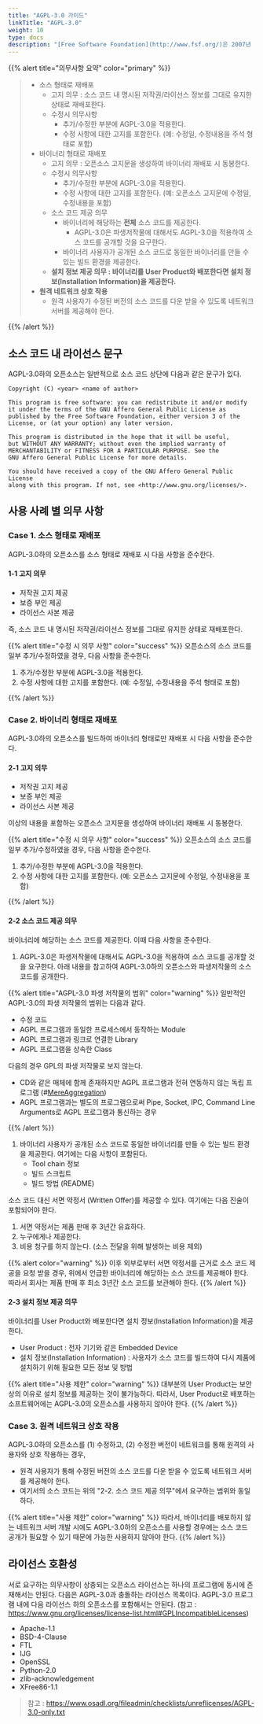 ```yaml
---
title: "AGPL-3.0 가이드"
linkTitle: "AGPL-3.0"
weight: 10
type: docs
description: "[Free Software Foundation](http://www.fsf.org/)은 2007년 [AGPL-3.0](https://www.gnu.org/licenses/agpl-3.0.html)을 공개하였다. AGPL-3.0은 GPL-3.0에 네트워크로 상호 작용하는 소프트웨어의 소스 코드도 공개해야 한다는 조항을 추가한 라이선스이다."
---
```


{{% alert title="의무사항 요약" color="primary" %}}
<div class="-bg-100 p-3">

> - 소스 형태로 재배포  
>   - 고지 의무 : 소스 코드 내 명시된 저작권/라이선스 정보를 그대로 유지한 상태로 재배포한다.  
>   - 수정시 의무사항  
>     - 추가/수정한 부분에 AGPL-3.0을 적용한다.  
>     - 수정 사항에 대한 고지를 포함한다. (예: 수정일, 수정내용을 주석 형태로 포함)  
> - 바이너리 형태로 재배포  
>   - 고지 의무 : 오픈소스 고지문을 생성하여 바이너리 재배포 시 동봉한다.  
>   - 수정시 의무사항  
>     - 추가/수정한 부분에 AGPL-3.0을 적용한다.  
>     - 수정 사항에 대한 고지를 포함한다. (예: 오픈소스 고지문에 수정일, 수정내용을 포함)   
>   - 소스 코드 제공 의무  
>     - <span class="-text-warning">바이너리에 해당하는 **전체** 소스 코드를 제공한다.</span>
>       - AGPL-3.0은 파생저작물에 대해서도 AGPL-3.0을 적용하여 소스 코드를 공개할 것을 요구한다.
>     - 바이너리 사용자가 공개된 소스 코드로 동일한 바이너리를 만들 수 있는 <span class="-text-warning">빌드 환경</span>을 제공한다.  
>   - <b>설치 정보 제공 의무 : 바이너리를 User Product와 배포한다면 설치 정보(Installation Information)을 제공한다.</b>  
> - <span class="-text-warning">**원격 네트워크 상호 작용**</span>
>   - 원격 사용자가 수정된 버전의 소스 코드를 다운 받을 수 있도록 네트워크 서버를 제공해야 한다.  

</div>
{{% /alert %}}

## 소스 코드 내 라이선스 문구
AGPL-3.0하의 오픈소스는 일반적으로 소스 코드 상단에 다음과 같은 문구가 있다. 

~~~
Copyright (C) <year> <name of author>
 
This program is free software: you can redistribute it and/or modify
it under the terms of the GNU Affero General Public License as
published by the Free Software Foundation, either version 3 of the
License, or (at your option) any later version.
 
This program is distributed in the hope that it will be useful,
but WITHOUT ANY WARRANTY; without even the implied warranty of
MERCHANTABILITY or FITNESS FOR A PARTICULAR PURPOSE. See the
GNU Affero General Public License for more details.
 
You should have received a copy of the GNU Affero General Public License
along with this program. If not, see <http://www.gnu.org/licenses/>.
~~~

## 사용 사례 별 의무 사항
### Case 1. 소스 형태로 재배포 
AGPL-3.0하의 오픈소스를 소스 형태로 재배포 시 다음 사항을 준수한다.

#### 1-1 고지 의무
* 저작권 고지 제공
* 보증 부인 제공
* 라이선스 사본 제공

즉, 소스 코드 내 명시된 저작권/라이선스 정보를 그대로 유지한 상태로 재배포한다. 

{{% alert title="수정 시 의무 사항" color="success" %}}
오픈소스의 소스 코드를 일부 추가/수정하였을 경우, 다음 사항을 준수한다. 

1. 추가/수정한 부분에 AGPL-3.0을 적용한다. 
2. 수정 사항에 대한 고지를 포함한다. (예: 수정일, 수정내용을 주석 형태로 포함)

{{% /alert %}}

### Case 2. 바이너리 형태로 재배포

AGPL-3.0하의 오픈소스를 빌드하여 바이너리 형태로만 재배포 시 다음 사항을 준수한다. 

#### 2-1 고지 의무
* 저작권 고지 제공
* 보증 부인 제공
* 라이선스 사본 제공

이상의 내용을 포함하는 오픈소스 고지문을 생성하여 바이너리 재배포 시 동봉한다. 

{{% alert title="수정 시 의무 사항" color="success" %}}
오픈소스의 소스 코드를 일부 추가/수정하였을 경우, 다음 사항을 준수한다. 

1. 추가/수정한 부분에 AGPL-3.0을 적용한다. 
2. 수정 사항에 대한 고지를 포함한다. (예: 오픈소스 고지문에 수정일, 수정내용을 포함)

{{% /alert %}}

#### 2-2 소스 코드 제공 의무
바이너리에 해당하는 소스 코드를 제공한다. 이때 다음 사항을 준수한다. 

1. AGPL-3.0은 파생저작물에 대해서도 AGPL-3.0을 적용하여 소스 코드를 공개할 것을 요구한다. 아래 내용을 참고하여 AGPL-3.0하의 오픈소스와 파생저작물의 소스 코드를 공개한다.


{{% alert title="AGPL-3.0 파생 저작물의 범위" color="warning" %}}
일반적인 AGPL-3.0의 파생 저작물의 범위는 다음과 같다. 

* 수정 코드
* AGPL 프로그램과 동일한 프로세스에서 동작하는 Module
* AGPL 프로그램과 링크로 연결한 Library
* AGPL 프로그램을 상속한 Class

다음의 경우 GPL의 파생 저작물로 보지 않는다. 

* CD와 같은 매체에 함께 존재하지만 AGPL 프로그램과 전혀 연동하지 않는 독립 프로그램 (#[MereAggregation](https://www.gnu.org/licenses/gpl-faq.en.html#MereAggregation))
* AGPL 프로그램과는 별도의 프로그램으로써 Pipe, Socket, IPC, Command Line Arguments로 AGPL 프로그램과 통신하는 경우 


{{% /alert %}}
1. 바이너리 사용자가 공개된 소스 코드로 동일한 바이너리를 만들 수 있는 빌드 환경을 제공한다. 여기에는 다음 사항이 포함된다. 
   * Tool chain 정보
   * 빌드 스크립트
   * 빌드 방법 (README)

소스 코드 대신 서면 약정서 (Written Offer)를 제공할 수 있다. 여기에는 다음 진술이 포함되어야 한다. 

1. 서면 약정서는 제품 판매 후 3년간 유효하다.
2. 누구에게나 제공한다.
3. 비용 청구를 하지 않는다. (소스 전달을 위해 발생하는 비용 제외)

{{% alert color="warning" %}}
이후 외부로부터 서면 약정서를 근거로 소스 코드 제공을 요청 받을 경우, 위에서 언급한 바이너리에 해당하는 소스 코드를 제공해야 한다. 따라서 회사는 제품 판매 후 최소 3년간 소스 코드를 보관해야 한다.
{{% /alert %}}

#### 2-3 설치 정보 제공 의무
바이너리를 User Product와 배포한다면 설치 정보(Installation Information)을 제공한다. 

- User Product : 전자 기기와 같은 Embedded Device
- 설치 정보(Installation Information) : 사용자가 소스 코드를 빌드하여 다시 제품에 설치하기 위해 필요한 모든 정보 및 방법

{{% alert title="사용 제한" color="warning" %}}
대부분의 User Product는 보안상의 이유로 설치 정보를 제공하는 것이 불가능하다. 따라서, User Product로 배포하는 소프트웨어에는 AGPL-3.0의 오픈소스를 사용하지 않아야 한다. 
{{% /alert %}}


### Case 3. 원격 네트워크 상호 작용
AGPL-3.0하의 오픈소스를 (1) 수정하고, (2) 수정한 버전이 네트워크를 통해 원격의 사용자와 상호 작용하는 경우, 

- 원격 사용자가 통해 수정된 버전의 소스 코드를 다운 받을 수 있도록 네트워크 서버를 제공해야 한다. 
- 여기서의 소스 코드는 위의 "2-2. 소스 코드 제공 의무"에서 요구하는 범위와 동일하다. 

{{% alert title="사용 제한" color="warning" %}}
따라서, 바이너리를 배포하지 않는 네트워크 서버 개발 시에도 AGPL-3.0하의 오픈소스를 사용할 경우에는 소스 코드 공개가 필요할 수 있기 때문에 가능한 사용하지 않아야 한다. 
{{% /alert %}}

## 라이선스 호환성
서로 요구하는 의무사항이 상충되는 오픈소스 라이선스는 하나의 프로그램에 동시에 존재해서는 안된다. 다음은 AGPL-3.0과 충돌하는 라이선스 목록이다. AGPL-3.0 프로그램 내에 다음 라이선스 하의 오픈소스를 포함해서는 안된다. (참고 : https://www.gnu.org/licenses/license-list.html#GPLIncompatibleLicenses)

* Apache-1.1
* BSD-4-Clause
* FTL
* IJG
* OpenSSL
* Python-2.0
* zlib-acknowledgement
* XFree86-1.1

> 참고 : https://www.osadl.org/fileadmin/checklists/unreflicenses/AGPL-3.0-only.txt
